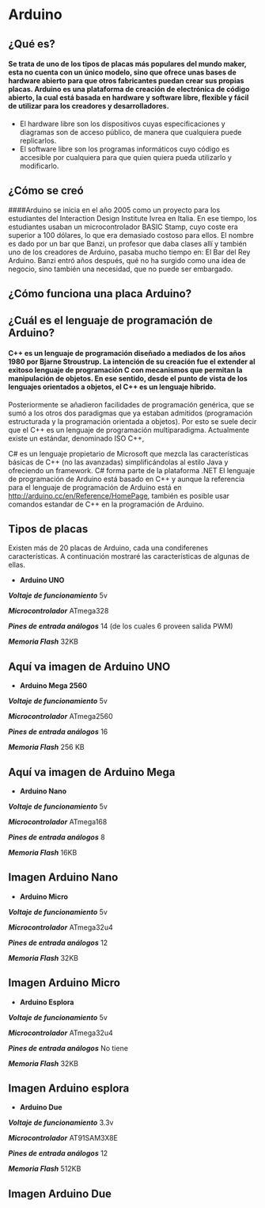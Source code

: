 # Arduino
## ¿Qué es?
#### Se trata de uno de los tipos de placas más populares del mundo maker, esta no cuenta con un único modelo, sino que ofrece unas bases de hardware abierto para que otros fabricantes puedan crear sus propias placas. Arduino es una plataforma de creación de electrónica de código abierto, la cual está basada en hardware y software libre, flexible y fácil de utilizar para los creadores y desarrolladores.    
* El hardware libre son los dispositivos cuyas especificaciones y diagramas son de acceso público, de manera que cualquiera puede replicarlos. 
* El software libre son los programas informáticos cuyo código es accesible por cualquiera para que quien quiera pueda utilizarlo y modificarlo.
## ¿Cómo se creó
####Arduino se inicia en el año 2005 como un proyecto para los estudiantes del Interaction Design Institute Ivrea en Italia. En ese tiempo, los estudiantes usaban un microcontrolador BASIC Stamp, cuyo coste era superior a 100 dólares, lo que era demasiado costoso para ellos. El nombre es dado por un bar que Banzi, un profesor que daba clases allí y también uno de los creadores de Arduino, pasaba mucho tiempo en: El Bar del Rey Arduino.
Banzi entró años después, qué no ha surgido como una idea de negocio, sino también una necesidad, que no puede ser embargado.
## ¿Cómo funciona una placa Arduino?
## ¿Cuál es el lenguaje de programación de Arduino?
#### C++ es un lenguaje de programación diseñado a mediados de los años 1980 por Bjarne Stroustrup. La intención de su creación fue el extender al exitoso lenguaje de programación C con mecanismos que permitan la manipulación de objetos. En ese sentido, desde el punto de vista de los lenguajes orientados a objetos, el C++ es un lenguaje híbrido.

Posteriormente se añadieron facilidades de programación genérica, que se sumó a los otros dos paradigmas que ya estaban admitidos (programación estructurada y la programación orientada a objetos). Por esto se suele decir que el C++ es un lenguaje de programación multiparadigma. Actualmente existe un estándar, denominado ISO C++,

C# es un lenguaje propietario de Microsoft que mezcla las características básicas de C++ (no las avanzadas) simplificándolas al estilo Java y ofreciendo un framework. C# forma parte de la plataforma .NET
El lenguaje de programación de Arduino está basado en C++ y aunque la referencia para el lenguaje de programación de Arduino está en http://arduino.cc/en/Reference/HomePage, también es posible usar comandos estandar de C++ en la programación de Arduino.
## Tipos de placas
 Existen más de 20 placas de Arduino, cada una condiferenes características. A continuación mostraré las características de algunas de ellas.
* **Arduino UNO**

**_Voltaje de funcionamiento_**  5v

**_Microcontrolador_** ATmega328

**_Pines de entrada análogos_** 14 (de los cuales 6 proveen salida PWM)

**_Memoria Flash_** 32KB

## Aquí va imagen de Arduino UNO

* **Arduino Mega 2560**

**_Voltaje de funcionamiento_**  5v

**_Microcontrolador_** ATmega2560

**_Pines de entrada análogos_** 16

**_Memoria Flash_** 256 KB

## Aquí va imagen de Arduino Mega

* **Arduino Nano**

**_Voltaje de funcionamiento_**  5v

**_Microcontrolador_** ATmega168

**_Pines de entrada análogos_** 8

**_Memoria Flash_** 16KB

## Imagen Arduino Nano

* **Arduino Micro**

**_Voltaje de funcionamiento_**  5v

**_Microcontrolador_** ATmega32u4

**_Pines de entrada análogos_** 12

**_Memoria Flash_** 32KB

## Imagen Arduino Micro

* **Arduino Esplora**

**_Voltaje de funcionamiento_**  5v

**_Microcontrolador_** ATmega32u4

**_Pines de entrada análogos_** No tiene

**_Memoria Flash_** 32KB

## Imagen Arduino esplora

* **Arduino Due**

**_Voltaje de funcionamiento_**  3.3v

**_Microcontrolador_** AT91SAM3X8E

**_Pines de entrada análogos_** 12

**_Memoria Flash_** 512KB

## Imagen Arduino Due

